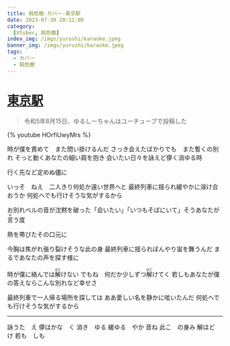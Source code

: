 ```yaml
---
title: 鈍色聴-カバー-東京駅
date: 2023-07-30 20:12:00
category:
  [Vtuber, 鈍色聴]
index_img: /imgs/yurushi/karaoke.jpeg
banner_img: /imgs/yurushi/karaoke.jpeg
tags:
  - カバー
  - 鈍色聴
---
```


<script src='/js/diy/resize-ifram.js'></script>

# [東京駅](https://www.youtube.com/watch?v=kcuAHXZDNJw&)

> 令和5年8月15日、ゆるしーちゃんはユーチューブで投稿した

{% youtube HOrfiUwyMrs %}

時が僕を責めて　また問い掛けるんだ
さっき会えたばかりでも　また暫くの別れ
そっと動くあなたの細い肩を抱き
会いたい日々を詠えど儚く消ゆる時

行く先など定めぬ儘に

いっそ　ねえ　二人きり何処か遠い世界へと
最終列車に揺られ緩やかに溶け合おうか
何処へでも行けそうな気がするから

お別れベルの音が沈黙を破った
<ruby>「会いたい」「いつもそばにいて」そうあなたが<rt></rt>言<rt>ゆ</rt>う度</ruby>

熱を帯びたその口元に

今胸は焦がれ張り裂けそうな此の身
最終列車に揺られぼんやり宙を舞うんだ
まるであなたの声を探す様に

<ruby>時が僕に絡んでは<rt></rt>解<rt>ほど</rt>けない</ruby>
<ruby>でもね　何だか少しずつ<rt></rt>解<rt>ほど</rt>けてく</ruby>
若しもあなたが僕の答えならこんな別れなど幸せさ

最終列車で一人帰る場所を探しては
ああ愛しい名を静かに呟いたんだ
何処へでも行けそうな気がするから

- - -

詠うた　え
儚はかな　く
消き　ゆる
緩ゆる　やか
音ね
此こ　の身み
解ほど　け
若も　しも
